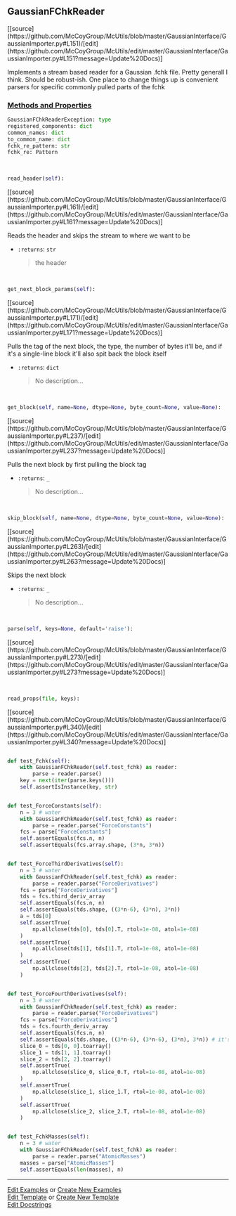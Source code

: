 ## <a id="McUtils.GaussianInterface.GaussianImporter.GaussianFChkReader">GaussianFChkReader</a> 
<div class="docs-source-link" markdown="1">
[[source](https://github.com/McCoyGroup/McUtils/blob/master/GaussianInterface/GaussianImporter.py#L151)/[edit](https://github.com/McCoyGroup/McUtils/edit/master/GaussianInterface/GaussianImporter.py#L151?message=Update%20Docs)]
</div>

Implements a stream based reader for a Gaussian .fchk file. Pretty generall I think. Should be robust-ish.
One place to change things up is convenient parsers for specific commonly pulled parts of the fchk

<div class="collapsible-section">
 <div class="collapsible-section collapsible-section-header" markdown="1">
 
### <a class="collapse-link" data-toggle="collapse" href="#methods">Methods and Properties</a> <a class="float-right" data-toggle="collapse" href="#methods"><i class="fa fa-chevron-down"></i></a>

 </div>
 <div class="collapsible-section collapsible-section-body collapse" id="methods" markdown="1">

```python
GaussianFChkReaderException: type
registered_components: dict
common_names: dict
to_common_name: dict
fchk_re_pattern: str
fchk_re: Pattern
```
<a id="McUtils.GaussianInterface.GaussianImporter.GaussianFChkReader.read_header" class="docs-object-method">&nbsp;</a> 
```python
read_header(self): 
```
<div class="docs-source-link" markdown="1">
[[source](https://github.com/McCoyGroup/McUtils/blob/master/GaussianInterface/GaussianImporter.py#L161)/[edit](https://github.com/McCoyGroup/McUtils/edit/master/GaussianInterface/GaussianImporter.py#L161?message=Update%20Docs)]
</div>

Reads the header and skips the stream to where we want to be
- `:returns`: `str`
    >the header

<a id="McUtils.GaussianInterface.GaussianImporter.GaussianFChkReader.get_next_block_params" class="docs-object-method">&nbsp;</a> 
```python
get_next_block_params(self): 
```
<div class="docs-source-link" markdown="1">
[[source](https://github.com/McCoyGroup/McUtils/blob/master/GaussianInterface/GaussianImporter.py#L171)/[edit](https://github.com/McCoyGroup/McUtils/edit/master/GaussianInterface/GaussianImporter.py#L171?message=Update%20Docs)]
</div>

Pulls the tag of the next block, the type, the number of bytes it'll be,
        and if it's a single-line block it'll also spit back the block itself
- `:returns`: `dict`
    >No description...

<a id="McUtils.GaussianInterface.GaussianImporter.GaussianFChkReader.get_block" class="docs-object-method">&nbsp;</a> 
```python
get_block(self, name=None, dtype=None, byte_count=None, value=None): 
```
<div class="docs-source-link" markdown="1">
[[source](https://github.com/McCoyGroup/McUtils/blob/master/GaussianInterface/GaussianImporter.py#L237)/[edit](https://github.com/McCoyGroup/McUtils/edit/master/GaussianInterface/GaussianImporter.py#L237?message=Update%20Docs)]
</div>

Pulls the next block by first pulling the block tag
- `:returns`: `_`
    >No description...

<a id="McUtils.GaussianInterface.GaussianImporter.GaussianFChkReader.skip_block" class="docs-object-method">&nbsp;</a> 
```python
skip_block(self, name=None, dtype=None, byte_count=None, value=None): 
```
<div class="docs-source-link" markdown="1">
[[source](https://github.com/McCoyGroup/McUtils/blob/master/GaussianInterface/GaussianImporter.py#L263)/[edit](https://github.com/McCoyGroup/McUtils/edit/master/GaussianInterface/GaussianImporter.py#L263?message=Update%20Docs)]
</div>

Skips the next block
- `:returns`: `_`
    >No description...

<a id="McUtils.GaussianInterface.GaussianImporter.GaussianFChkReader.parse" class="docs-object-method">&nbsp;</a> 
```python
parse(self, keys=None, default='raise'): 
```
<div class="docs-source-link" markdown="1">
[[source](https://github.com/McCoyGroup/McUtils/blob/master/GaussianInterface/GaussianImporter.py#L273)/[edit](https://github.com/McCoyGroup/McUtils/edit/master/GaussianInterface/GaussianImporter.py#L273?message=Update%20Docs)]
</div>

<a id="McUtils.GaussianInterface.GaussianImporter.GaussianFChkReader.read_props" class="docs-object-method">&nbsp;</a> 
```python
read_props(file, keys): 
```
<div class="docs-source-link" markdown="1">
[[source](https://github.com/McCoyGroup/McUtils/blob/master/GaussianInterface/GaussianImporter.py#L340)/[edit](https://github.com/McCoyGroup/McUtils/edit/master/GaussianInterface/GaussianImporter.py#L340?message=Update%20Docs)]
</div>

 </div>
</div>

```python

def test_Fchk(self):
    with GaussianFChkReader(self.test_fchk) as reader:
        parse = reader.parse()
    key = next(iter(parse.keys()))
    self.assertIsInstance(key, str)


def test_ForceConstants(self):
    n = 3 # water
    with GaussianFChkReader(self.test_fchk) as reader:
        parse = reader.parse("ForceConstants")
    fcs = parse["ForceConstants"]
    self.assertEquals(fcs.n, n)
    self.assertEquals(fcs.array.shape, (3*n, 3*n))


def test_ForceThirdDerivatives(self):
    n = 3 # water
    with GaussianFChkReader(self.test_fchk) as reader:
        parse = reader.parse("ForceDerivatives")
    fcs = parse["ForceDerivatives"]
    tds = fcs.third_deriv_array
    self.assertEquals(fcs.n, n)
    self.assertEquals(tds.shape, ((3*n-6), (3*n), 3*n))
    a = tds[0]
    self.assertTrue(
        np.allclose(tds[0], tds[0].T, rtol=1e-08, atol=1e-08)
    )
    self.assertTrue(
        np.allclose(tds[1], tds[1].T, rtol=1e-08, atol=1e-08)
    )
    self.assertTrue(
        np.allclose(tds[2], tds[2].T, rtol=1e-08, atol=1e-08)
    )


def test_ForceFourthDerivatives(self):
    n = 3 # water
    with GaussianFChkReader(self.test_fchk) as reader:
        parse = reader.parse("ForceDerivatives")
    fcs = parse["ForceDerivatives"]
    tds = fcs.fourth_deriv_array
    self.assertEquals(fcs.n, n)
    self.assertEquals(tds.shape, ((3*n-6), (3*n-6), (3*n), 3*n)) # it's a SparseTensor now
    slice_0 = tds[0, 0].toarray()
    slice_1 = tds[1, 1].toarray()
    slice_2 = tds[2, 2].toarray()
    self.assertTrue(
        np.allclose(slice_0, slice_0.T, rtol=1e-08, atol=1e-08)
    )
    self.assertTrue(
        np.allclose(slice_1, slice_1.T, rtol=1e-08, atol=1e-08)
    )
    self.assertTrue(
        np.allclose(slice_2, slice_2.T, rtol=1e-08, atol=1e-08)
    )


def test_FchkMasses(self):
    n = 3 # water
    with GaussianFChkReader(self.test_fchk) as reader:
        parse = reader.parse("AtomicMasses")
    masses = parse["AtomicMasses"]
    self.assertEquals(len(masses), n)
```


___

[Edit Examples](https://github.com/McCoyGroup/McUtils/edit/gh-pages/ci/examples/McUtils/GaussianInterface/GaussianImporter/GaussianFChkReader.md) or 
[Create New Examples](https://github.com/McCoyGroup/McUtils/new/gh-pages/?filename=ci/examples/McUtils/GaussianInterface/GaussianImporter/GaussianFChkReader.md) <br/>
[Edit Template](https://github.com/McCoyGroup/McUtils/edit/gh-pages/ci/docs/McUtils/GaussianInterface/GaussianImporter/GaussianFChkReader.md) or 
[Create New Template](https://github.com/McCoyGroup/McUtils/new/gh-pages/?filename=ci/docs/templates/McUtils/GaussianInterface/GaussianImporter/GaussianFChkReader.md) <br/>
[Edit Docstrings](https://github.com/McCoyGroup/McUtils/edit/master/GaussianInterface/GaussianImporter.py#L151?message=Update%20Docs)
